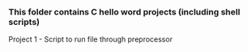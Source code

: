 ### This folder contains C hello word projects (including shell scripts)

Project 1 - Script to run file through preprocessor
